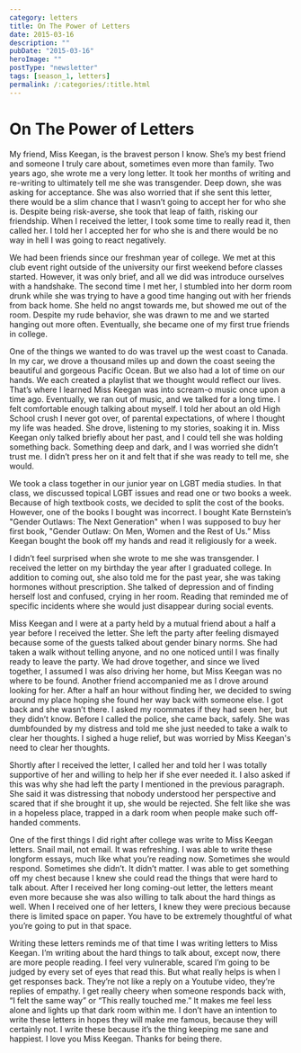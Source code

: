 ```yaml
---
category: letters
title: On The Power of Letters
date: 2015-03-16
description: ""
pubDate: "2015-03-16"
heroImage: ""
postType: "newsletter"
tags: [season_1, letters]
permalink: /:categories/:title.html
---
```


# On The Power of Letters

My friend, Miss Keegan, is the bravest person I know. She’s my best friend and someone I truly care about, sometimes even more than family. Two years ago, she wrote me a very long letter. It took her months of writing and re-writing to ultimately tell me she was transgender. Deep down, she was asking for acceptance. She was also worried that if she sent this letter, there would be a slim chance that I wasn’t going to accept her for who she is. Despite being risk-averse, she took that leap of faith, risking our friendship. When I received the letter, I took some time to really read it, then called her. I told her I accepted her for who she is and there would be no way in hell I was going to react negatively.

We had been friends since our freshman year of college. We met at this club event right outside of the university our first weekend before classes started. However, it was only brief, and all we did was introduce ourselves with a handshake. The second time I met her, I stumbled into her dorm room drunk while she was trying to have a good time hanging out with her friends from back home. She held no angst towards me, but showed me out of the room. Despite my rude behavior, she was drawn to me and we started hanging out more often. Eventually, she became one of my first true friends in college.

One of the things we wanted to do was travel up the west coast to Canada. In my car, we drove a thousand miles up and down the coast seeing the beautiful and gorgeous Pacific Ocean. But we also had a lot of time on our hands. We each created a playlist that we thought would reflect our lives. That’s where I learned Miss Keegan was into scream-o music once upon a time ago. Eventually, we ran out of music, and we talked for a long time. I felt comfortable enough talking about myself. I told her about an old High School crush I never got over, of parental expectations, of where I thought my life was headed. She drove, listening to my stories, soaking it in. Miss Keegan only talked briefly about her past, and I could tell she was holding something back. Something deep and dark, and I was worried she didn’t trust me. I didn’t press her on it and felt that if she was ready to tell me, she would.

We took a class together in our junior year on LGBT media studies. In that class, we discussed topical LGBT issues and read one or two books a week. Because of high textbook costs, we decided to split the cost of the books. However, one of the books I bought was incorrect. I bought Kate Bernstein’s "Gender Outlaws: The Next Generation" when I was supposed to buy her first book, "Gender Outlaw: On Men, Women and the Rest of Us.” Miss Keegan bought the book off my hands and read it religiously for a week.

I didn’t feel surprised when she wrote to me she was transgender. I received the letter on my birthday the year after I graduated college. In addition to coming out, she also told me for the past year, she was taking hormones without prescription. She talked of depression and of finding herself lost and confused, crying in her room. Reading that reminded me of specific incidents where she would just disappear during social events.

Miss Keegan and I were at a party held by a mutual friend about a half a year before I received the letter. She left the party after feeling dismayed because some of the guests talked about gender binary norms. She had taken a walk without telling anyone, and no one noticed until I was finally ready to leave the party. We had drove together, and since we lived together, I assumed I was also driving her home, but Miss Keegan was no where to be found. Another friend accompanied me as I drove around looking for her. After a half an hour without finding her, we decided to swing around my place hoping she found her way back with someone else. I got back and she wasn’t there. I asked my roommates if they had seen her, but they didn’t know. Before I called the police, she came back, safely. She was dumbfounded by my distress and told me she just needed to take a walk to clear her thoughts. I sighed a huge relief, but was worried by Miss Keegan's need to clear her thoughts.

Shortly after I received the letter, I called her and told her I was totally supportive of her and willing to help her if she ever needed it. I also asked if this was why she had left the party I mentioned in the previous paragraph. She said it was distressing that nobody understood her perspective and scared that if she brought it up, she would be rejected. She felt like she was in a hopeless place, trapped in a dark room when people make such off-handed comments.

One of the first things I did right after college was write to Miss Keegan letters. Snail mail, not email. It was refreshing. I was able to write these longform essays, much like what you’re reading now. Sometimes she would respond. Sometimes she didn’t. It didn’t matter. I was able to get something off my chest because I knew she could read the things that were hard to talk about. After I received her long coming-out letter, the letters meant even more because she was also willing to talk about the hard things as well. When I received one of her letters, I knew they were precious because there is limited space on paper. You have to be extremely thoughtful of what you’re going to put in that space.

Writing these letters reminds me of that time I was writing letters to Miss Keegan. I’m writing about the hard things to talk about, except now, there are more people reading. I feel very vulnerable, scared I’m going to be judged by every set of eyes that read this. But what really helps is when I get responses back. They’re not like a reply on a Youtube video, they’re replies of empathy. I get really cheery when someone responds back with, “I felt the same way” or “This really touched me.”  It makes me feel less alone and lights up that dark room within me. I don’t have an intention to write these letters in hopes they will make me famous, because they will certainly not. I write these because it’s the thing keeping me sane and happiest. I love you Miss Keegan. Thanks for being there.
